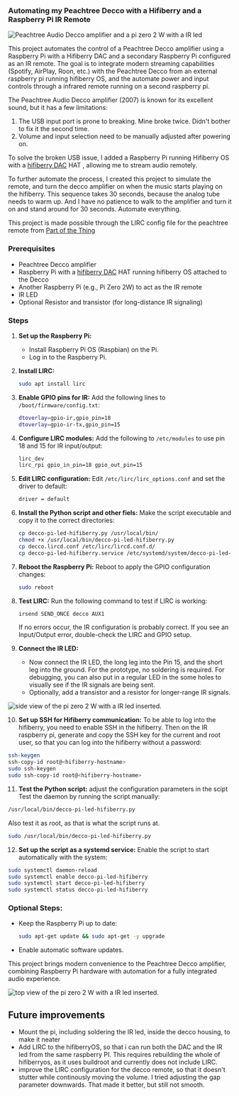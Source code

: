 ### Automating my Peachtree Decco with a Hifiberry and a Raspberry Pi IR Remote

![Peachtree Audio Decco amplifier and a pi zero 2 W with a IR led](peachtree-pi.jpeg)

This project automates the control of a Peachtree Decco amplifier using a Raspberry Pi with a Hifiberry DAC and a secondary Raspberry Pi configured as an IR remote. The goal is to integrate modern streaming capabilities (Spotify, AirPlay, Roon, etc.) with the Peachtree Decco from an external raspberry pi running hifiberry OS, and the automate power and input controls through a infrared remote running on a second raspberry pi.

The Peachtree Audio Decco amplifier (2007) is known for its excellent sound, but it has a few limitations:
1. The USB input port is prone to breaking. Mine broke twice. Didn't bother to fix it the second time.
2. Volume and input selection need to be manually adjusted after powering on.

To solve the broken USB issue, I added a Raspberry Pi running Hifiberry OS with a [hifiberry DAC](https://www.hifiberry.com/shop/boards/dacplus-dsp/) HAT , allowing me to stream audio remotely. 

To further automate the process, I created this project to simulate the remote, and turn the decco amplifier on when the music starts playing on the hifiberry. This sequence takes 30 seconds, because the analog tube needs to warm up. And I have no patience to walk to the amplifier and turn it on and stand around for 30 seconds.  Automate everything.

This project is made possible through the LIRC config file for the peachtree remote from   [Part of the Thing](https://partofthething.com/thoughts/a-lirc-config-file-for-the-peachtree-audio-decco-ir-remote-control/) 


### Prerequisites
- Peachtree Decco amplifier
- Raspberry Pi with a [hifiberry DAC](https://www.hifiberry.com/shop/boards/dacplus-dsp/) HAT running hifiberry OS attached to the Decco
- Another Raspberry Pi (e.g., Pi Zero 2W) to act as the IR remote
- IR LED
- Optional Resistor and transistor (for long-distance IR signaling)

### Steps

1. **Set up the Raspberry Pi:**
   - Install Raspberry Pi OS (Raspbian) on the Pi.
   - Log in to the Raspberry Pi.

2. **Install LIRC:**
   ```bash
   sudo apt install lirc
   ```

3. **Enable GPIO pins for IR:**
   Add the following lines to `/boot/firmware/config.txt`:
   ```bash
   dtoverlay=gpio-ir,gpio_pin=18
   dtoverlay=gpio-ir-tx,gpio_pin=15
   ```

4. **Configure LIRC modules:**
   Add the following to `/etc/modules` to use pin 18 and 15 for IR input/output:
   ```bash
   lirc_dev
   lirc_rpi gpio_in_pin=18 gpio_out_pin=15
   ```

5. **Edit LIRC configuration:**
   Edit `/etc/lirc/lirc_options.conf` and set the driver to default:
   ```bash
   driver = default
   ```

6. **Install the Python script and other fiels:**
   Make the script executable and copy it to the correct directories:
   ```bash
   cp decco-pi-led-hifiberry.py /usr/local/bin/
   chmod +x /usr/local/bin/decco-pi-led-hifiberry.py
   cp decco.lircd.conf /etc/lirc/lircd.conf.d/
   cp decco-pi-led-hifiberry.service /etc/systemd/system/decco-pi-led-hifiberry.service
   ```


7. **Reboot the Raspberry Pi:**
   Reboot to apply the GPIO configuration changes:
   ```bash
   sudo reboot
   ```

8. **Test LIRC:**
   Run the following command to test if LIRC is working:
   ```bash
   irsend SEND_ONCE decco AUX1
   ```
   If no errors occur, the IR configuration is probably correct. If you see an Input/Output error, double-check the LIRC and GPIO setup.

9. **Connect the IR LED:**

   - Now connect the IR LED, the long leg into the Pin 15, and the short leg into the ground.  For the prototype, no soldering is required.  For debugging, you can also put in a regular LED in the some holes to visually see if the IR signals are being sent.
   - Optionally, add a transistor and a resistor for longer-range IR signals.


![side view of the pi zero 2 W with a IR led inserted.](pi-side.jpeg)



10. **Set up SSH for Hifiberry communication:**
   To be able to log into the hifiberry, you need to enable SSH in the hifiberry. Then on the IR raspberry pi, generate and copy the SSH key for the current and root user, so that you can log into the hifiberry without a password:
   ```bash
   ssh-keygen
   ssh-copy-id root@<hifiberry-hostname>
   sudo ssh-keygen
   sudo ssh-copy-id root@<hifiberry-hostname>
   ```

11. **Test the Python script:**
   adjust the configuration parameters in the scipt
   Test the daemon by running the script manually:
   ```bash
   /usr/local/bin/decco-pi-led-hifiberry.py
   ```
   Also test it as root, as that is what the script runs at.
   ```bash
   sudo /usr/local/bin/decco-pi-led-hifiberry.py
   ```
   

12. **Set up the script as a systemd service:**
   Enable the script to start automatically with the system:
   ```bash
   sudo systemctl daemon-reload
   sudo systemctl enable decco-pi-led-hifiberry
   sudo systemctl start decco-pi-led-hifiberry
   sudo systemctl status decco-pi-led-hifiberry
   ```

### Optional Steps:
- Keep the Raspberry Pi up to date:
   ```bash
   sudo apt-get update && sudo apt-get -y upgrade
   ```
- Enable automatic software updates.

This project brings modern convenience to the Peachtree Decco amplifier, combining Raspberry Pi hardware with automation for a fully integrated audio experience.


![top view of the pi zero 2 W with a IR led inserted.](pi-top.jpeg)


## Future improvements ##


- Mount the pi, including soldering the IR led,  inside the decco housing, to make it neater
- Add LIRC to the hifiberryOS, so that i can run both the DAC and the IR led from the same raspberry PI. This requires rebuilding the whole of hifiberryos, as it uses buildroot and currently does not include LIRC.
- improve the LIRC configuration for the decco remote, so that it doesn't stutter while continously moving the volume. I tried adjusting the gap parameter downwards. That made it better, but still not smooth. 